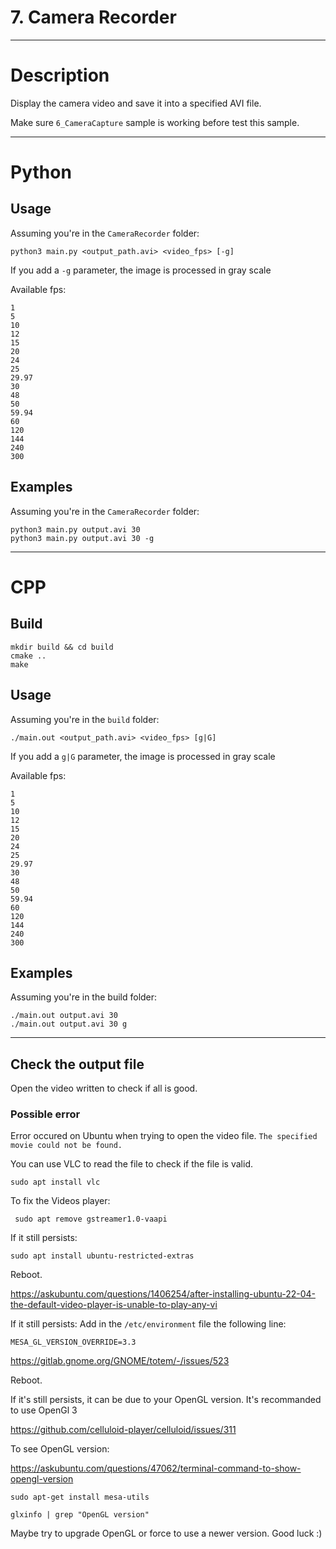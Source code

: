 # 7. Camera Recorder

---

# Description

Display the camera video and save it into a specified AVI file.

Make sure `6_CameraCapture` sample is working before test this sample.

---

# Python

## Usage

Assuming you're in the `CameraRecorder` folder:

```
python3 main.py <output_path.avi> <video_fps> [-g]
```

If you add a `-g` parameter, the image is processed in gray scale

Available fps:
```
1
5
10
12
15
20
24
25
29.97
30
48
50
59.94
60
120
144
240
300
```

## Examples

Assuming you're in the `CameraRecorder` folder:

```
python3 main.py output.avi 30
python3 main.py output.avi 30 -g
```

---

# CPP

## Build

```
mkdir build && cd build
cmake ..
make
```

## Usage

Assuming you're in the `build` folder:

```
./main.out <output_path.avi> <video_fps> [g|G]
```

If you add a `g|G` parameter, the image is processed in gray scale

Available fps:
```
1
5
10
12
15
20
24
25
29.97
30
48
50
59.94
60
120
144
240
300
```

## Examples

Assuming you're in the build folder:

```
./main.out output.avi 30
./main.out output.avi 30 g
```

---

## Check the output file

Open the video written to check if all is good.

### Possible error

Error occured on Ubuntu when trying to open the video file.
`The specified movie could not be found.`

You can use VLC to read the file to check if the file is valid.
```
sudo apt install vlc
```

To fix the Videos player:
```
 sudo apt remove gstreamer1.0-vaapi
```

If it still persists:
```
sudo apt install ubuntu-restricted-extras
```
Reboot.

https://askubuntu.com/questions/1406254/after-installing-ubuntu-22-04-the-default-video-player-is-unable-to-play-any-vi


If it still persists:
Add in the `/etc/environment` file the following line:
```
MESA_GL_VERSION_OVERRIDE=3.3
```

https://gitlab.gnome.org/GNOME/totem/-/issues/523

Reboot.

If it's still persists, it can be due to your OpenGL version. It's recommanded to use OpenGl 3

https://github.com/celluloid-player/celluloid/issues/311

To see OpenGL version:

https://askubuntu.com/questions/47062/terminal-command-to-show-opengl-version
```
sudo apt-get install mesa-utils

glxinfo | grep "OpenGL version"
```

Maybe try to upgrade OpenGL or force to use a newer version. Good luck :)
